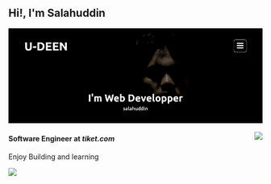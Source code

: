 ## Hi!, I'm Salahuddin
![foto saya](https://github.com/Dinel13/Shop-App/blob/notif/github-udin.png)

<img align="right" src="https://github-readme-stats.vercel.app/api?username=dinel13&show_icons=true&hide_border=true"/>

#### Software Engineer at _tiket.com_

Enjoy Building and learning

<!-- I’m currently learning go, javascript and a lot of framewok and library like react, node, react-native and so on 🤔 -->


<!--
**Dinel13/DInel13** is a ✨ _special_ ✨ repository because its `README.md` (this file) appears on your GitHub profile.

Here are some ideas to get you started:

- 🔭 I’m currently working on ...
- 🌱 I’m currently learning ...
- 👯 I’m looking to collaborate on ...
- 🤔 I’m looking for help with ...
- 💬 Ask me about ...
- 📫 How to reach me: ...
- 😄 Pronouns: ...
- ⚡ Fun fact: ...
-->

![](https://komarev.com/ghpvc/?username=dinel13&color=blueviolet)
